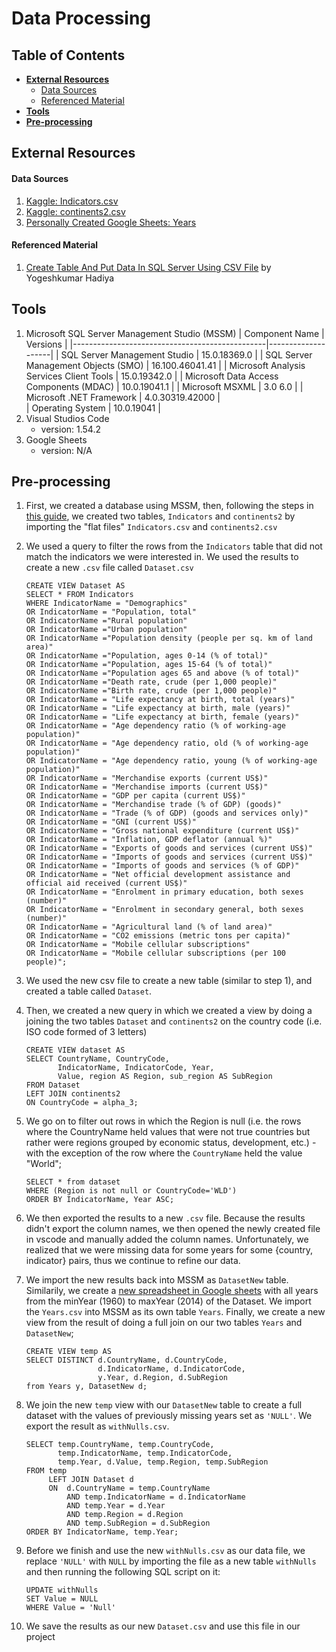 # Data Processing

## Table of Contents
  - **[External Resources](#external-resources)**
      - [Data Sources](#data-sources)   
      - [Referenced Material](#referenced-material)
  - **[Tools](#tools)**
  - **[Pre-processing](#pre-processing)**

## External Resources
#### Data Sources
1. [Kaggle: Indicators.csv](https://www.kaggle.com/worldbank/world-development-indicators?select=Indicators.csv)
2. [Kaggle: continents2.csv](https://www.kaggle.com/andradaolteanu/country-mapping-iso-continent-region)
3. [Personally Created Google Sheets: Years](https://docs.google.com/spreadsheets/d/1qVCd1GF66L7wIZHcAGr2FQtYr0I32V1K3377csnTd9k/edit?usp=sharing)

#### Referenced Material
1. [Create Table And Put Data In SQL Server Using CSV File](https://www.c-sharpcorner.com/article/create-table-and-put-data-in-sql-server-using-csv-file/) by Yogeshkumar Hadiya

## Tools
1. Microsoft SQL Server Management Studio (MSSM)
    |   Component Name                               |  Versions          |
    |------------------------------------------------|--------------------|
    |   SQL Server Management Studio				 | 15.0.18369.0       |
    |   SQL Server Management Objects (SMO)			 | 16.100.46041.41    |
    |   Microsoft Analysis Services Client Tools	 | 15.0.19342.0       |
    |   Microsoft Data Access Components (MDAC)		 | 10.0.19041.1       |
    |   Microsoft MSXML						         | 3.0 6.0            |
    |   Microsoft .NET Framework				     | 4.0.30319.42000    |   
    |   Operating System						     | 10.0.19041         |
2. Visual Studios Code
    - version: 1.54.2
3. Google Sheets
    - version: N/A
  

## Pre-processing
<!-- TODO: Need to include the pre-processing we did to get our original Dataset.csv -->
1. First, we created a database using MSSM, then, following the steps in [this guide](https://www.c-sharpcorner.com/article/create-table-and-put-data-in-sql-server-using-csv-file/), we created two tables, `Indicators` and `continents2` by importing the "flat files" `Indicators.csv` and `continents2.csv`
   
2. We used a query to filter the rows from the `Indicators` table that did not match the indicators we were interested in. We used the results to create a new `.csv` file called `Dataset.csv`
    ```
    CREATE VIEW Dataset AS
    SELECT * FROM Indicators 
    WHERE IndicatorName = "Demographics"
    OR IndicatorName = "Population, total" 
    OR IndicatorName ="Rural population"
    OR IndicatorName ="Urban population" 
    OR IndicatorName ="Population density (people per sq. km of land area)" 
    OR IndicatorName ="Population, ages 0-14 (% of total)"
    OR IndicatorName ="Population, ages 15-64 (% of total)"
    OR IndicatorName ="Population ages 65 and above (% of total)"
    OR IndicatorName ="Death rate, crude (per 1,000 people)"
    OR IndicatorName ="Birth rate, crude (per 1,000 people)"
    OR IndicatorName = "Life expectancy at birth, total (years)"
    OR IndicatorName = "Life expectancy at birth, male (years)"
    OR IndicatorName = "Life expectancy at birth, female (years)"
    OR IndicatorName = "Age dependency ratio (% of working-age population)"
    OR IndicatorName = "Age dependency ratio, old (% of working-age population)"
    OR IndicatorName = "Age dependency ratio, young (% of working-age population)"
    OR IndicatorName = "Merchandise exports (current US$)" 
    OR IndicatorName = "Merchandise imports (current US$)"
    OR IndicatorName = "GDP per capita (current US$)"
    OR IndicatorName = "Merchandise trade (% of GDP) (goods)"
    OR IndicatorName = "Trade (% of GDP) (goods and services only)"
    OR IndicatorName = "GNI (current US$)" 
    OR IndicatorName = "Gross national expenditure (current US$)"
    OR IndicatorName = "Inflation, GDP deflator (annual %)"
    OR IndicatorName = "Exports of goods and services (current US$)"
    OR IndicatorName = "Imports of goods and services (current US$)"
    OR IndicatorName = "Imports of goods and services (% of GDP)"
    OR IndicatorName = "Net official development assistance and official aid received (current US$)"
    OR IndicatorName = "Enrolment in primary education, both sexes (number)"
    OR IndicatorName = "Enrolment in secondary general, both sexes (number)"
    OR IndicatorName = "Agricultural land (% of land area)"
    OR IndicatorName = "CO2 emissions (metric tons per capita)"
    OR IndicatorName = "Mobile cellular subscriptions"
    OR IndicatorName = "Mobile cellular subscriptions (per 100 people)";
    ```
   
3. We used the new csv file to create a new table (similar to step 1), and created a table called `Dataset`.
   
4. Then, we created a new query in which we created a view by doing a joining the two tables `Dataset` and `continents2` on the country code (i.e. ISO code formed of 3 letters)
    ```
    CREATE VIEW dataset AS
    SELECT CountryName, CountryCode, 
           IndicatorName, IndicatorCode, Year, 
           Value, region AS Region, sub_region AS SubRegion
    FROM Dataset
    LEFT JOIN continents2
    ON CountryCode = alpha_3;
    ```

5. We go on to filter out rows in which the Region is null (i.e. the rows where the CountryName held values that were not true countries but rather were regions grouped by economic status, development, etc.) - with the exception of the row where the `CountryName` held the value "World";
    ```
    SELECT * from dataset
    WHERE (Region is not null or CountryCode='WLD')
    ORDER BY IndicatorName, Year ASC;
    ```

6. We then exported the results to a new `.csv` file. Because the results didn't export the column names, we then opened the newly created file in vscode and manually added the column names. Unfortunately, we realized that we were missing data for some years for some {country, indicator} pairs, thus we continue to refine our data.

7. We import the new results back into MSSM as `DatasetNew` table. Similarily, we create a [new spreadsheet in Google sheets](https://docs.google.com/spreadsheets/d/1qVCd1GF66L7wIZHcAGr2FQtYr0I32V1K3377csnTd9k/edit?usp=sharing) with all years from the minYear (1960) to maxYear (2014) of the Dataset. We import the `Years.csv` into MSSM as its own table `Years`. Finally, we create a new view from the result of doing a full join on our two tables `Years` and `DatasetNew`;

    ```
    CREATE VIEW temp AS
    SELECT DISTINCT d.CountryName, d.CountryCode, 
                    d.IndicatorName, d.IndicatorCode, 
                    y.Year, d.Region, d.SubRegion
    from Years y, DatasetNew d;
   ```

8. We join the new `temp` view with our `DatasetNew` table to create a full dataset with the values of previously missing years set as `'NULL'`. We export the result as `withNulls.csv`. 
   ```
   SELECT temp.CountryName, temp.CountryCode, 
          temp.IndicatorName, temp.IndicatorCode, 
          temp.Year, d.Value, temp.Region, temp.SubRegion
   FROM temp
        LEFT JOIN Dataset d
        ON  d.CountryName = temp.CountryName
            AND temp.IndicatorName = d.IndicatorName
            AND temp.Year = d.Year
            AND temp.Region = d.Region
            AND temp.SubRegion = d.SubRegion
   ORDER BY IndicatorName, temp.Year;
   ```

9. Before we finish and use the new `withNulls.csv` as our data file, we replace `'NULL'` with `NULL` by importing the file as a new table `withNulls` and then running the following SQL script on it:
   ```
   UPDATE withNulls
   SET Value = NULL
   WHERE Value = 'Null'
   ```

10. We save the results as our new `Dataset.csv` and use this file in our project
